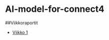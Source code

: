 # AI-model-for-connect4

##Viikkoraportit
* [Viikko 1](/dokumentaatio/viikkoraportit/viikkoraportti_1.md)

